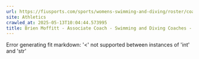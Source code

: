```yaml
---
url: https://fiusports.com/sports/womens-swimming-and-diving/roster/coaches/brien-moffitt/3307
site: Athletics
crawled_at: 2025-05-13T10:04:44.573995
title: Brien Moffitt - Associate Coach - Swimming and Diving Coaches - FIU Athletics
---
```


Error generating fit markdown: '<' not supported between instances of 'int' and 'str'